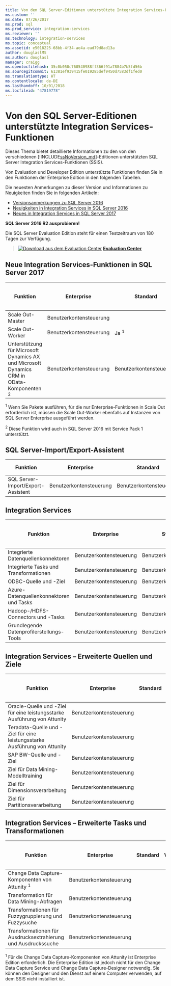 ```yaml
---
title: Von den SQL Server-Editionen unterstützte Integration Services-Funktionen | Microsoft-Dokumentation
ms.custom: ''
ms.date: 07/26/2017
ms.prod: sql
ms.prod_service: integration-services
ms.reviewer: ''
ms.technology: integration-services
ms.topic: conceptual
ms.assetid: e5018225-68bb-4f34-ae4a-ead79d8ad13a
author: douglaslMS
ms.author: douglasl
manager: craigg
ms.openlocfilehash: 35c0b050c760540988ff366f91a7884b7b5fd56b
ms.sourcegitcommit: 61381ef939415fe019285def9450d7583df1fed0
ms.translationtype: HT
ms.contentlocale: de-DE
ms.lasthandoff: 10/01/2018
ms.locfileid: "47819778"
---
```

# <a name="integration-services-features-supported-by-the-editions-of-sql-server"></a>Von den SQL Server-Editionen unterstützte Integration Services-Funktionen
 Dieses Thema bietet detaillierte Informationen zu den von den verschiedenen [!INCLUDE[ssNoVersion_md](../includes/ssnoversion-md.md)]-Editionen unterstützten SQL Server Integration Services-Funktionen (SSIS).  

Von Evaluation und Developer Edition unterstützte Funktionen finden Sie in den Funktionen der Enterprise Edition in den folgenden Tabellen.
  
Die neuesten Anmerkungen zu dieser Version und Informationen zu Neuigkeiten finden Sie in folgenden Artikeln:
-   [Versionsanmerkungen zu SQL Server 2016](../sql-server/sql-server-2016-release-notes.md)
-   [Neuigkeiten in Integration Services in SQL Server 2016](../integration-services/what-s-new-in-integration-services-in-sql-server-2016.md)
-   [Neues in Integration Services in SQL Server 2017](../integration-services/what-s-new-in-integration-services-in-sql-server-2017.md)
    
**SQL Server 2016 R2 ausprobieren!**    

Die SQL Server Evaluation Edition steht für einen Testzeitraum von 180 Tagen zur Verfügung.  
    
> [![Download aus dem Evaluation Center](../analysis-services/media/download.png)](https://www.microsoft.com/evalcenter/evaluate-sql-server-2016) **[Evaluation Center](https://www.microsoft.com/evalcenter/evaluate-sql-server-2016)**    
    
## <a name="ISNew"></a> Neue Integration Services-Funktionen in SQL Server 2017
  
|Funktion|Enterprise|Standard|Web|Express mit Advanced Services|Express|  
|-------------|----------------|--------------|---------|------------------------------------|------------------------|  
|Scale Out-Master|Benutzerkontensteuerung|||||
|Scale Out-Worker|Benutzerkontensteuerung|Ja <sup>1</sup>|TBD|TBD|TBD|
|Unterstützung für Microsoft Dynamics AX und Microsoft Dynamics CRM in OData-Komponenten <sup>2</sup>|Benutzerkontensteuerung|Benutzerkontensteuerung||||

<sup>1</sup> Wenn Sie Pakete ausführen, für die nur Enterprise-Funktionen in Scale Out erforderlich ist, müssen die Scale Out-Worker ebenfalls auf Instanzen von SQL Server Enterprise ausgeführt werden.

<sup>2</sup> Diese Funktion wird auch in SQL Server 2016 mit Service Pack 1 unterstützt.

## <a name="IEWiz"></a> SQL Server-Import/Export-Assistent

|Funktion|Enterprise|Standard|Web|Express mit Advanced Services|Express|  
|-------------|----------------|--------------|---------|------------------------------------|------------------------|  
|SQL Server-Import/Export-Assistent|Benutzerkontensteuerung|Benutzerkontensteuerung|Benutzerkontensteuerung|Benutzerkontensteuerung|Benutzerkontensteuerung|  

## <a name="IS"></a> Integration Services  
  
|Funktion|Enterprise|Standard|Web|Express mit Advanced Services|Express|  
|-------------|----------------|--------------|---------|------------------------------------|------------------------|  
|Integrierte Datenquellenkonnektoren|Benutzerkontensteuerung|Benutzerkontensteuerung|||| 
|Integrierte Tasks und Transformationen|Benutzerkontensteuerung|Benutzerkontensteuerung||||  
|ODBC-Quelle und -Ziel |Benutzerkontensteuerung|Benutzerkontensteuerung|||| 
|Azure-Datenquellenkonnektoren und Tasks|Benutzerkontensteuerung|Benutzerkontensteuerung||||  
|Hadoop-/HDFS-Connectors und -Tasks|Benutzerkontensteuerung|Benutzerkontensteuerung||||  
|Grundlegende Datenprofilerstellungs-Tools|Benutzerkontensteuerung|Benutzerkontensteuerung|||| 

## <a name="ISAA"></a>Integration Services – Erweiterte Quellen und Ziele  
  
|Funktion|Enterprise|Standard|Web|Express mit Advanced Services|Express|  
|-------------|----------------|--------------|---------|------------------------------------|------------------------|  
|Oracle-Quelle und -Ziel für eine leistungsstarke Ausführung von Attunity|Benutzerkontensteuerung|||||  
|Teradata-Quelle und -Ziel für eine leistungsstarke Ausführung von Attunity|Benutzerkontensteuerung|||||  
|SAP BW-Quelle und -Ziel|Benutzerkontensteuerung|||||  
|Ziel für Data Mining-Modelltraining|Benutzerkontensteuerung|||||  
|Ziel für Dimensionsverarbeitung|Benutzerkontensteuerung|||||  
|Ziel für Partitionsverarbeitung|Benutzerkontensteuerung|||||  
  
## <a name="ISAT"></a> Integration Services – Erweiterte Tasks und Transformationen  
  
|Funktion|Enterprise|Standard|Web|Express mit Advanced Services|Express|  
|-------------|----------------|--------------|---------|------------------------------------|------------------------|  
|Change Data Capture-Komponenten von Attunity <sup>1</sup>|Benutzerkontensteuerung|||||  
|Transformation für Data Mining-Abfragen|Benutzerkontensteuerung|||||  
|Transformationen für Fuzzygruppierung und Fuzzysuche|Benutzerkontensteuerung|||||  
|Transformationen für Ausdrucksextrahierung und Ausdruckssuche|Benutzerkontensteuerung|||||  

<sup>1</sup> Für die Change Data Capture-Komponenten von Attunity ist Enterprise Edition erforderlich. Die Enterprise Edition ist jedoch nicht für den Change Data Capture Service und Change Data Capture-Designer notwendig. Sie können den Designer und den Dienst auf einem Computer verwenden, auf dem SSIS nicht installiert ist.
